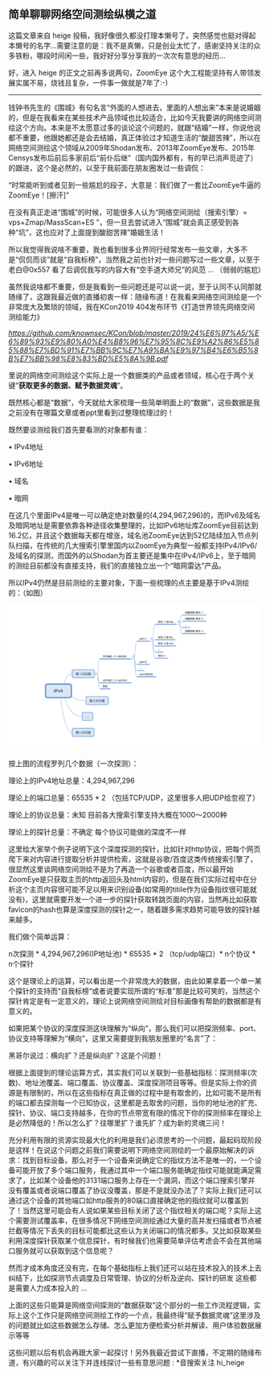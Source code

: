 ## 简单聊聊网络空间测绘纵横之道

这篇文章来自 heige 投稿，我好像很久都没打理本懒号了，突然感觉也挺对得起本懒号的名字...需要注意的是：我不是真懒，只是创业太忙了，感谢坚持关注的众多铁粉，哪段时间闲一些，我好好分享分享我的一次次有意思的经历...



好，进入 heige 的正文之前再多说两句，ZoomEye 这个大工程能坚持有人带领发展实属不易，烧钱且复杂，一件事一做就是7年了:-)



------



钱钟书先生的《围城》有句名言“外面的人想进去，里面的人想出来”本来是说婚姻的，但是在我看来在某些技术产品领域也比较适合，比如今天我要讲的网络空间测绘这个方向。本来是不太愿意过多的谈论这个问题的，就跟“结婚”一样，你说他说都不重要，他跟她都还是会去结婚，真正体验过才知道生活的“酸甜苦辣”，所以在网络空间测绘这个领域从2009年Shodan发布、2013年ZoomEye发布、2015年Censys发布后前后多家前后“前仆后继”（国内国外都有，有的早已消声觅迹了）的跟进，这个是必然的，以至于我前面在朋友圈发过一些调侃：



“时常能听到或者见到一些尴尬的段子，大意是：我们做了一套比ZoomEye牛逼的ZoomEye！[擦汗]”



在没有真正走进“围城”的时候，可能很多人认为“网络空间测绘（搜索引擎）= vps+Zmap/MassScan+ES ”，但一旦去尝试进入“围城”就会真正感受到各种“坑”，这也应对了上面提到酸甜苦辣”婚姻生活！



所以我觉得我说啥不重要，我也看到很多业界同行经常发布一些文章，大多不是“侃侃而谈”就是“自我标榜”，当然我之前也针对一些问题写过一些文章，以至于 老白@0x557 看了后调侃我写的内容大有“空手道大师兄”的风范 … （弱弱的尴尬）



虽然我说啥都不重要，但是我看到一些问题还是可以说一说，至于认同不认同那就随缘了，这跟我最近做的直播初衷一样：随缘布道！在我看来网络空间测绘是一个非常庞大及繁琐的领域，我在KCon2019 404发布环节《打造世界领先网络空间测绘能力》

*https://github.com/knownsec/KCon/blob/master/2019/24%E6%97%A5/%E6%89%93%E9%80%A0%E4%B8%96%E7%95%8C%E9%A2%86%E5%85%88%E7%BD%91%E7%BB%9C%E7%A9%BA%E9%97%B4%E6%B5%8B%E7%BB%98%E8%83%BD%E5%8A%9B.pdf*

里说的网络空间测绘这个实际上是一个数据类的产品或者领域，核心在于两个关键“**获取更多的数据、赋予数据灵魂**”。



既然核心都是“数据”，今天就给大家梳理一些简单明面上的“数据”，这些数据是我之前没有在哪篇文章或者ppt里看到过整理梳理过的！



既然要谈测绘我们首先要看测的对象都有谁：



 • IPv4地址

 • IPv6地址

 • 域名

 • 暗网



在这几个里面IPv4是唯一可以确定绝对数量的(4,294,967,296)的，而IPv6及域名及暗网地址是需要依靠各种途径收集整理的，比如IPv6地址库ZoomEye目前达到16.2亿，并且这个数据每天都在增涨，域名池ZoomEye达到52亿陆续加入节点列队扫描，在传统的几大搜索引擎里国内以ZoomEye为典型一般都支持IPv4/IPv6/及域名的探测，而国外的以Shodan为首主要还是集中在IPv4/IPv6上，至于暗网的测绘目前都没有直接支持，我们的直接独立出一个“暗网雷达”产品。



所以IPv4仍然是目前测绘的主要对象，下面一些梳理的点主要是基于IPv4测绘的：（如图）

![img](%E7%AE%80%E5%8D%95%E8%81%8A%E8%81%8A%E7%BD%91%E7%BB%9C%E7%A9%BA%E9%97%B4%E6%B5%8B%E7%BB%98%E7%BA%B5%E6%A8%AA%E4%B9%8B%E9%81%93.assets/640.png)



按上图的流程罗列几个数据（一次探测）：



理论上的IPv4地址总量：4,294,967,296

理论上的端口总量：65535 * 2 （包括TCP/UDP，这里很多人把UDP给忽视了） 

理论上的协议总量：未知 目前各大搜索引擎支持大概在1000～2000种

理论上的探针总量：不确定 每个协议可能做的深度不一样



这里给大家举个例子说明下这个深度探测的探针，比如针对http协议，把每个网页爬下来对内容进行提取分析并提供检索，这就是谷歌/百度这类传统搜索引擎了，很显然这里谈网络空间测绘不是为了再造一个谷歌或者百度，所以最开始ZoomEye是只获取主页的http返回头及html内容的，但是在我们实际过程中在分析这个主页内容很可能不足以用来识别设备(如常用的titile作为设备指纹很可能就没有)，这里就需要开发一个进一步的探针获取转跳页面的内容，当然再比如获取favicon的hash也算是深度探测的探针之一，随着跟多需求趋势可能导致的探针越来越多。



我们做个简单运算：



n次探测 * 4,294,967,296(IP地址池) * 65535 * 2 （tcp/udp端口）* n个协议 * n个探针



这个是理论上的运算，可以看出是一个非常庞大的数据，由此如果拿着一个单一某个探针的支持而“自我标榜“或者说要实现所谓的“标准”那是比较可笑的，当然这个探针肯定是有一定意义的，理论上说网络空间测绘对目标画像有帮助的数据都是有意义的。



如果把某个协议的深度探测这块理解为“纵向”，那么我们可以把探测频率、port、协议支持等理解为“横向”，这里又需要提到我朋友圈里的“名言”了：



黑哥尔说过：横向扩？还是纵向扩？这是个问题！



根据上面提到的理论运算方式，其实我们可以关联到一些基础指标：探测频率(次数)、地址池覆盖、端口覆盖、协议覆盖、深度探测项目等等。但是实际上你的资源是有限制的，所以在这些指标在真正做的过程中是有取舍的，比如可能不是所有的端口都去探测每一个已知协议，这里都是去取舍的问题，当你的地址池的扩充、探针、协议、端口支持越多，在你的节点带宽有限的情况下你的探测频率在理论上是必然降低的！所以怎么扩？往哪里扩？谁先扩？成为新的灵魂三问！



充分利用有限的资源实现最大化的利用是我们必须思考的一个问题，最起码现阶段是这样！在说这个问题之前我们需要说明下网络空间测绘的一个最原始解决的诉求：找到目标设备。那么对于一个设备来说确定它的指纹方法不是唯一的，一个设备可能开放了多个端口服务，我通过其中一个端口服务能确定指纹可能就能满足需求了，比如某个设备他的3131端口服务上存在一个漏洞，而这个端口搜索引擎并没有覆盖或者说端口覆盖了协议没覆盖，那是不是就没办法了？实际上我们还可以通过这个设备的其他端口如http服务的80端口直接确定他的指纹就可以覆盖到了！当然这里可能会有人说如果某些目标关闭了这个指纹相关的端口呢？实际上这个需要测试覆盖率，在很多情况下网络空间测绘通过大量的高并发扫描或者节点被拦截等情况下丢失的目标可能都比这些认为关闭端口的情况都多。又比如获取某些利用深度探针获取某个信息探针，有时候我们也需要简单评估考虑会不会在其他端口服务就可以获取到这个信息呢？



然而才成本角度还没有完，在每个基础指标上我们还可以站在技术投入的技术上去纠结下，比如探测节点调度及日常管理、协议的分析及逆向、探针的研发 这些都是需要人力成本投入的 …



上面的这些只能算是网络空间探测的“数据获取”这个部分的一些工作流程逻辑，实际上这个工作只是网络空间测绘工作的一个点，我最终得“赋予数据灵魂”这里涉及的问题就比如这些数据怎么存储、怎么更加方便检索分析并解读、用户体验数据展示等等



这些问题以后有机会再跟大家一起探讨！另外我最近尝试下直播，不定期的随缘布道，有兴趣的可以关注下并连线探讨一些有意思问题 : *音搜索关注 hi_heige